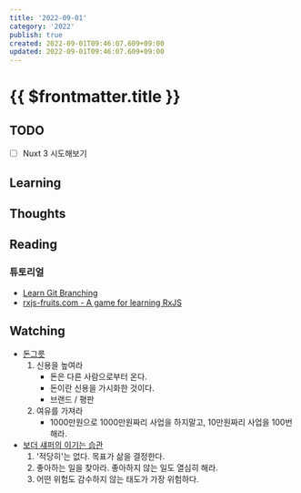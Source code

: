 ```yaml
---
title: '2022-09-01'
category: '2022'
publish: true
created: 2022-09-01T09:46:07.609+09:00
updated: 2022-09-01T09:46:07.609+09:00
---
```


# {{ $frontmatter.title }}

## TODO

- [ ] Nuxt 3 시도해보기

## Learning

## Thoughts

## Reading

### 튜토리얼

- [Learn Git Branching](https://learngitbranching.js.org)
- [rxjs-fruits.com - A game for learning RxJS](https://www.rxjs-fruits.com/subscribe)

## Watching

- [돈그릇](https://youtu.be/fjm1A_5nGlM)
  1.  신용을 높여라
      - 돈은 다른 사람으로부터 온다.
      - 돈이란 신용을 가시화한 것이다.
      - 브랜드 / 평판
  2.  여유를 가져라
      - 1000만원으로 1000만원짜리 사업을 하지말고, 10만원짜리 사업을 100번 해라.
- [보더 섀퍼의 이기는 습관](https://youtu.be/zaxG5oDJsN8)
  1.  '적당히'는 없다. 목표가 삶을 결정한다.
  2.  좋아하는 일을 찾아라. 좋아하지 않는 일도 열심히 해라.
  3.  어떤 위험도 감수하지 않는 태도가 가장 위험하다.
